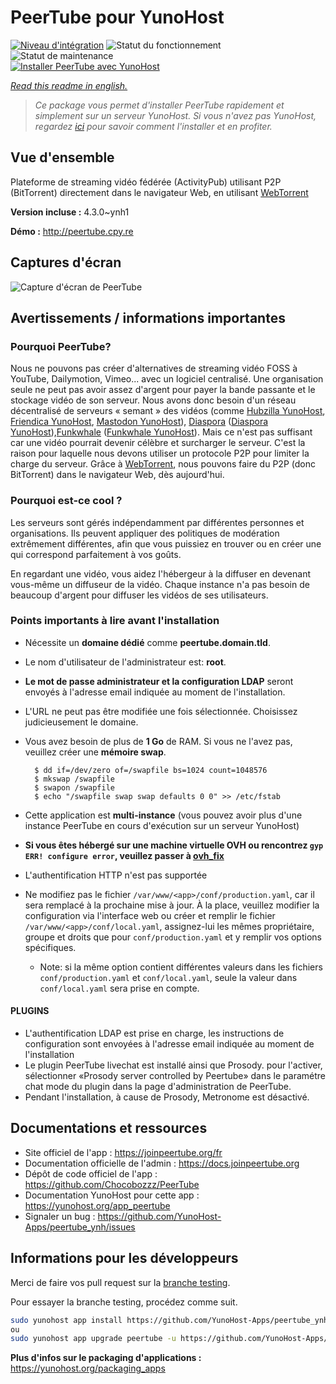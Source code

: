 <!--
N.B.: This README was automatically generated by https://github.com/YunoHost/apps/tree/master/tools/README-generator
It shall NOT be edited by hand.
-->

# PeerTube pour YunoHost

[![Niveau d'intégration](https://dash.yunohost.org/integration/peertube.svg)](https://dash.yunohost.org/appci/app/peertube) ![Statut du fonctionnement](https://ci-apps.yunohost.org/ci/badges/peertube.status.svg) ![Statut de maintenance](https://ci-apps.yunohost.org/ci/badges/peertube.maintain.svg)  
[![Installer PeerTube avec YunoHost](https://install-app.yunohost.org/install-with-yunohost.svg)](https://install-app.yunohost.org/?app=peertube)

*[Read this readme in english.](./README.md)*

> *Ce package vous permet d'installer PeerTube rapidement et simplement sur un serveur YunoHost.
Si vous n'avez pas YunoHost, regardez [ici](https://yunohost.org/#/install) pour savoir comment l'installer et en profiter.*

## Vue d'ensemble

Plateforme de streaming vidéo fédérée (ActivityPub) utilisant P2P (BitTorrent) directement dans le navigateur Web, en utilisant <a href="https://github.com/feross/webtorrent"> WebTorrent </a>


**Version incluse :** 4.3.0~ynh1

**Démo :** http://peertube.cpy.re

## Captures d'écran

![Capture d'écran de PeerTube](./doc/screenshots/screenshot1.png)

## Avertissements / informations importantes

### Pourquoi PeerTube?

Nous ne pouvons pas créer d'alternatives de streaming vidéo FOSS à YouTube, Dailymotion, Vimeo... avec un logiciel centralisé. Une organisation seule ne peut pas avoir assez d'argent pour payer la bande passante et le stockage vidéo de son serveur.
Nous avons donc besoin d'un réseau décentralisé de serveurs « semant » des vidéos (comme [Hubzilla YunoHost](https://github.com/YunoHost-Apps/hubzilla_ynh), [Friendica YunoHost](https://github.com/YunoHost-Apps/friendica_ynh), [Mastodon YunoHost](https://github.com/YunoHost-Apps/mastodon_ynh)), [Diaspora](https://github.com/diaspora/diaspora) ([Diaspora YunoHost](https://github.com/YunoHost-Apps/diaspora_ynh)),[Funkwhale](https://funkwhale.audio) ([Funkwhale YunoHost](https://github.com/YunoHost-Apps/funkwhale_ynh)).
Mais ce n'est pas suffisant car une vidéo pourrait devenir célèbre et surcharger le serveur. C'est la raison pour laquelle nous devons utiliser un protocole P2P pour limiter la charge du serveur. Grâce à [WebTorrent](https://github.com/feross/webtorrent), nous pouvons faire du P2P (donc BitTorrent) dans le navigateur Web, dès aujourd'hui.

### Pourquoi est-ce cool ?

Les serveurs sont gérés indépendamment par différentes personnes et organisations. Ils peuvent appliquer des politiques de modération extrêmement différentes, afin que vous puissiez en trouver ou en créer une qui correspond parfaitement à vos goûts.

En regardant une vidéo, vous aidez l'hébergeur à la diffuser en devenant vous-même un diffuseur de la vidéo. Chaque instance n'a pas besoin de beaucoup d'argent pour diffuser les vidéos de ses utilisateurs.

### Points importants à lire avant l'installation
* Nécessite un **domaine dédié** comme **peertube.domain.tld**.
* Le nom d'utilisateur de l'administrateur est: **root**.
* **Le mot de passe administrateur et la configuration LDAP** seront envoyés à l'adresse email indiquée au moment de l'installation.
* L'URL ne peut pas être modifiée une fois sélectionnée. Choisissez judicieusement le domaine.
* Vous avez besoin de plus de **1 Go** de RAM. Si vous ne l'avez pas, veuillez créer une **mémoire swap**.
 
        $ dd if=/dev/zero of=/swapfile bs=1024 count=1048576
        $ mkswap /swapfile
        $ swapon /swapfile
        $ echo "/swapfile swap swap defaults 0 0" >> /etc/fstab

* Cette application est **multi-instance** (vous pouvez avoir plus d'une instance PeerTube en cours d'exécution sur un serveur YunoHost)
* **Si vous êtes hébergé sur une machine virtuelle OVH ou rencontrez `gyp ERR! configure error`, veuillez passer à [ovh_fix](https://github.com/YunoHost-Apps/peertube_ynh/tree/ovh_fix)**
* L'authentification HTTP n'est pas supportée
* Ne modifiez pas le fichier `/var/www/<app>/conf/production.yaml`, car il sera remplacé à la prochaine mise à jour. À la place, veuillez modifier la configuration via l'interface web ou créer et remplir le fichier `/var/www/<app>/conf/local.yaml`, assignez-lui les mêmes propriétaire, groupe et droits que pour `conf/production.yaml` et y remplir vos options spécifiques.
    * Note: si la même option contient différentes valeurs dans les fichiers `conf/production.yaml` et `conf/local.yaml`, seule la valeur dans `conf/local.yaml` sera prise en compte.

#### PLUGINS

* L'authentification LDAP est prise en charge, les instructions de configuration sont envoyées à l'adresse email indiquée au moment de l'installation
* Le plugin PeerTube livechat est installé ainsi que Prosody. pour l'activer, sélectionner «Prosody server controlled by Peertube» dans le paramétre chat mode du plugin dans la page d'administration de PeerTube.
* Pendant l'installation, à cause de Prosody, Metronome est désactivé.

## Documentations et ressources

* Site officiel de l'app : <https://joinpeertube.org/fr>
* Documentation officielle de l'admin : <https://docs.joinpeertube.org>
* Dépôt de code officiel de l'app : <https://github.com/Chocobozzz/PeerTube>
* Documentation YunoHost pour cette app : <https://yunohost.org/app_peertube>
* Signaler un bug : <https://github.com/YunoHost-Apps/peertube_ynh/issues>

## Informations pour les développeurs

Merci de faire vos pull request sur la [branche testing](https://github.com/YunoHost-Apps/peertube_ynh/tree/testing).

Pour essayer la branche testing, procédez comme suit.

``` bash
sudo yunohost app install https://github.com/YunoHost-Apps/peertube_ynh/tree/testing --debug
ou
sudo yunohost app upgrade peertube -u https://github.com/YunoHost-Apps/peertube_ynh/tree/testing --debug
```

**Plus d'infos sur le packaging d'applications :** <https://yunohost.org/packaging_apps>
